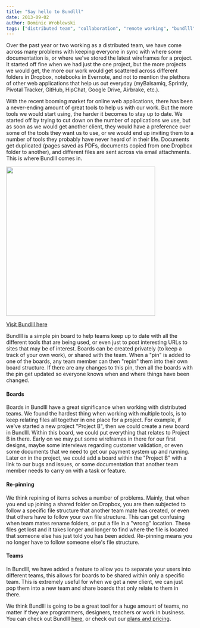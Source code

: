 ```yaml
---
title: "Say hello to Bundlll"
date: 2013-09-02
author: Dominic Wroblewski
tags: ["distributed team", "collaboration", "remote working", "bundlll", "startup", "tools"]
---
```


Over the past year or two working as a distributed team, we have come across many problems with keeping everyone in sync with where some documentation is, or where we've stored the latest wireframes for a project. It started off fine when we had just the one project, but the more projects we would get, the more our work would get scattered across different folders in Dropbox, notebooks in Evernote, and not to mention the plethora of other web applications that help us out everyday (myBalsamiq, Sprintly, Pivotal Tracker, GitHub, HipChat, Google Drive, Airbrake, etc.).

With the recent booming market for online web applications, there has been a never-ending amount of great tools to help us with our work. But the more tools we would start using, the harder it becomes to stay up to date. We started off by trying to cut down on the number of applications we use, but as soon as we would get another client, they would have a preference over some of the tools they want us to use, or we would end up inviting them to a number of tools they probably have never heard of in their life. Documents get duplicated (pages saved as PDFs, documents copied from one Dropbox folder to another), and different files are sent across via email attachments. This is where Bundlll comes in.

<a href="/assets/images/bundlll-screenshot.png"><img width="400" src="/posts/bundlll/bundlll-screenshot.png" /></a>

[Visit Bundlll here](http://bundlll.com)

Bundlll is a simple pin board to help teams keep up to date with all the different tools that are being used, or even just to post interesting URLs to sites that may be of interest. Boards can be created privately (to keep a track of your own work), or shared with the team. When a "pin" is added to one of the boards, any team member can then "repin" them into their own board structure. If there are any changes to this pin, then all the boards with the pin get updated so everyone knows when and where things have been changed.

#### Boards

Boards in Bundlll have a great significance when working with distributed teams. We found the hardest thing when working with multiple tools, is to keep relating files all together in one place for a project. For example, if we've started a new project "Project B", then we could create a new board in Bundlll. Within this board, we could put everything that relates to Project B in there. Early on we may put some wireframes in there for our first designs, maybe some interviews regarding customer validation, or even some documents that we need to get our payment system up and running. Later on in the project, we could add a board within the "Project B" with a link to our bugs and issues, or some documentation that another team member needs to carry on with a task or feature.

#### Re-pinning

We think repining of items solves a number of problems. Mainly, that when you end up joining a shared folder on Dropbox, you are then subjected to follow a specific file structure that another team mate has created, or even that others have to follow your own file structure. This can get confusing when team mates rename folders, or put a file in a "wrong" location. These files get lost and it takes longer and longer to find where the file is located that someone else has just told you has been added. Re-pinning means you no longer have to follow someone else's file structure.

#### Teams

In Bundlll, we have added a feature to allow you to separate your users into different teams, this allows for boards to be shared within only a specific team. This is extremely useful for when we get a new client, we can just pop them into a new team and share boards that only relate to them in there.

We think Bundlll is going to be a great tool for a huge amount of teams, no matter if they are programmers, designers, teachers or work in business. You can check out Bundlll [here](http://bundlll.com), or check out our [plans and pricing](http://bundlll.com/pricing).
